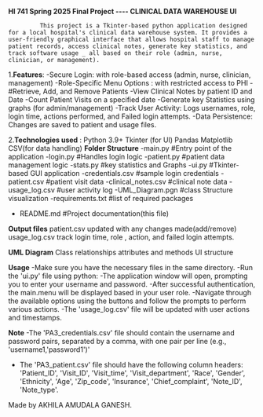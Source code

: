 **HI 741 Spring 2025 Final Project ---- CLINICAL DATA WAREHOUSE UI**

             This project is a Tkinter-based python application designed for a local hospital's clinical data warehouse system. It provides a user-friendly graphical interface that allows hospital staff to manage patient records, access clinical notes, generate key statistics, and track software usage _ all based on their role (admin, nurse, clinician, or management).
   
   1.**Features**: 
-Secure Login: with role-based access (admin, nurse, clinician, management)
-Role-Specific Menu Options : with restricted access to PHI
-#Retrieve, Add, and Remove Patients
-View Clinical Notes by patient ID and Date
-Count Patient Visits on a specified date
-Generate key Statistics using graphs (for admin/management)
-Track User Activity: Logs usernames, role, login time, actions performed, and Failed login attempts.
-Data Persistence: Changes are saved to patient and usage files.

   2.**Technologies used** :
   Python 3.9+
   Tkinter  (for UI)
   Pandas
   Matplotlib
   CSV(for data handling)
   **Folder Structure**
 -main.py               #Entry point of the application
 -login.py              #Handles login logic
 -patient.py            #patient data management logic
 -stats.py              #key statistics and Graphs
 -ui.py                 #Tkinter-based GUI application
 -credentials.csv       #sample login credentials
 -patient.csv           #patient visit data
 -clinical_notes.csv    #clinical note data 
 -usage_log.csv         #user activity log
 -UML_Diagram.pgn       #class Structure visualization
 -requirements.txt      #list of required packages
 - README.md            #Project documentation(this file)

 **Output files**
 patient.csv updated with any changes made(add/remove)
 usage_log.csv track login time, role , action, and failed login attempts.

**UML Diagram**
Class relationships 
attributes and methods
UI structure

**Usage**
-Make sure you have the necessary files in the same directory.
-Run the 'ui.py' file using python: 
-The application window will open, prompting you to enter your username and password.
-After successful authentication, the main.menu will be displayed based in your user role.
-Navigate through the available options using the buttons and follow the prompts to perform various actions.
-The 'usage_log.csv' file will be updated with user actions and timestamps.

**Note**
-The 'PA3_credentials.csv' file should contain the username and password pairs, separated by a comma, with one pair per line (e.g., 'username1,'password1')'
- The 'PA3_patient.csv' file should have the following column headers: 'Patient_ID', 'Visit_ID', 'Visit_time', 'Visit_department', 'Race', 'Gender', 'Ethnicity', 'Age', 'Zip_code', 'Insurance', 'Chief_complaint', 'Note_ID', 'Note_type'.

Made by AKHILA AMUDALA GANESH. 

   
